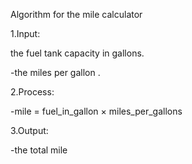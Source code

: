 Algorithm for the mile calculator

1.Input:

the fuel tank capacity in gallons.

-the miles per gallon .

2.Process:

-mile = fuel_in_gallon × miles_per_gallons

3.Output:

-the total mile
